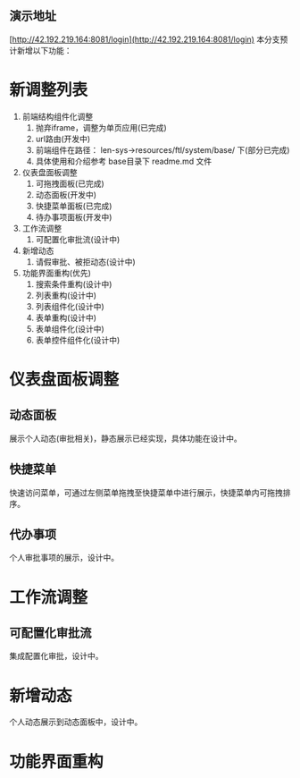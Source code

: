## 演示地址
[http://42.192.219.164:8081/login](http://42.192.219.164:8081/login)
本分支预计新增以下功能：
# 新调整列表
1. 前端结构组件化调整
    1. 抛弃iframe，调整为单页应用(已完成)
    2. url路由(开发中)
    3. 前端组件在路径：
    len-sys->resources/ftl/system/base/ 下(部分已完成)
    4. 具体使用和介绍参考 base目录下 readme.md 文件
2. 仪表盘面板调整
    1. 可拖拽面板(已完成)
    1. 动态面板(开发中)
    2. 快捷菜单面板(已完成)
    3. 待办事项面板(开发中)
3. 工作流调整
    1. 可配置化审批流(设计中)
4. 新增动态
    1. 请假审批、被拒动态(设计中)
5. 功能界面重构(优先)
    1. 搜索条件重构(设计中)
    2. 列表重构(设计中)
    3. 列表组件化(设计中)
    4. 表单重构(设计中)
    5. 表单组件化(设计中)
    6. 表单控件组件化(设计中)
   
# 仪表盘面板调整
## 动态面板
展示个人动态(审批相关)，静态展示已经实现，具体功能在设计中。
## 快捷菜单
快速访问菜单，可通过左侧菜单拖拽至快捷菜单中进行展示，快捷菜单内可拖拽排序。
## 代办事项
个人审批事项的展示，设计中。

# 工作流调整
## 可配置化审批流
集成配置化审批，设计中。

# 新增动态
个人动态展示到动态面板中，设计中。

# 功能界面重构
